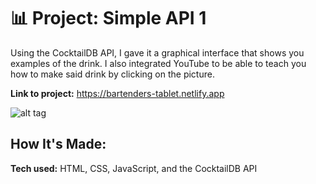 # 📊 Project: Simple API 1

Using the CocktailDB API, I gave it a graphical interface that shows you examples of the drink. I also integrated YouTube to be able to teach you how to make said drink by clicking on the picture.

**Link to project:** https://bartenders-tablet.netlify.app

![alt tag](https://i.imgur.com/p1EBpIG.png)


## How It's Made:

**Tech used:** HTML, CSS, JavaScript, and the CocktailDB API
